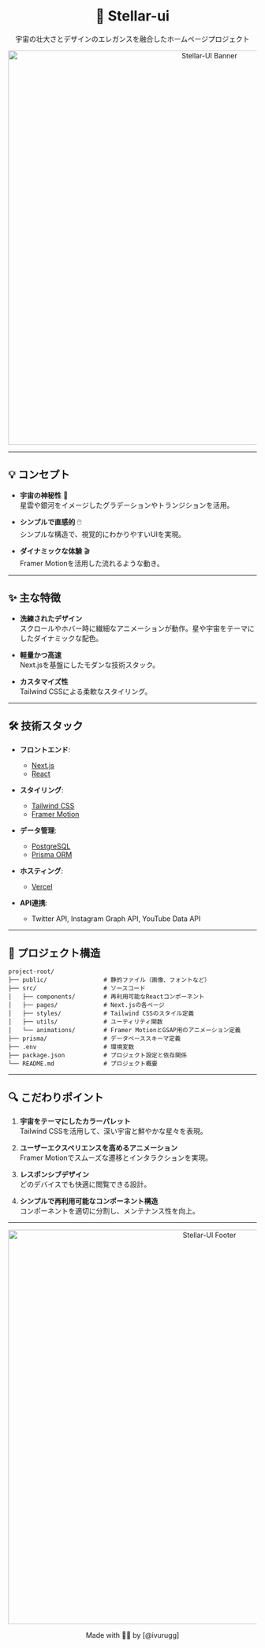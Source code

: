 
<!-- HEADER -->
<div align="center">
  <h1>🌌 Stellar-ui</h1>
  <p>
    宇宙の壮大さとデザインのエレガンスを融合したホームページプロジェクト
  </p>
  <img src="img/readme/header-image.png" alt="Stellar-UI Banner" width="800">
</div>

---

## 💡 コンセプト

- **宇宙の神秘性** 🌠  
  星雲や銀河をイメージしたグラデーションやトランジションを活用。

- **シンプルで直感的** 🖱️  
  シンプルな構造で、視覚的にわかりやすいUIを実現。

- **ダイナミックな体験** 🎬  
  Framer Motionを活用した流れるような動き。

---

## ✨ 主な特徴 

- **洗練されたデザイン**  
  スクロールやホバー時に繊細なアニメーションが動作。星や宇宙をテーマにしたダイナミックな配色。

- **軽量かつ高速**  
  Next.jsを基盤にしたモダンな技術スタック。

- **カスタマイズ性**  
  Tailwind CSSによる柔軟なスタイリング。

---

## 🛠️ 技術スタック

- **フロントエンド**:  
  - [Next.js](https://nextjs.org/)  
  - [React](https://reactjs.org/)  

- **スタイリング**:  
  - [Tailwind CSS](https://tailwindcss.com/)  
  - [Framer Motion](https://www.framer.com/motion/)  

- **データ管理**:  
  - [PostgreSQL](https://www.postgresql.org/)  
  - [Prisma ORM](https://www.prisma.io/)  

- **ホスティング**:  
  - [Vercel](https://vercel.com/)  

- **API連携**:  
  - Twitter API, Instagram Graph API, YouTube Data API  

---

## 📂 プロジェクト構造

```
project-root/
├── public/                # 静的ファイル（画像、フォントなど）
├── src/                   # ソースコード
│   ├── components/        # 再利用可能なReactコンポーネント
│   ├── pages/             # Next.jsの各ページ
│   ├── styles/            # Tailwind CSSのスタイル定義
│   ├── utils/             # ユーティリティ関数
│   └── animations/        # Framer MotionとGSAP用のアニメーション定義
├── prisma/                # データベーススキーマ定義
├── .env                   # 環境変数
├── package.json           # プロジェクト設定と依存関係
└── README.md              # プロジェクト概要
```

---

## 🔍 こだわりポイント

1. **宇宙をテーマにしたカラーパレット**  
   Tailwind CSSを活用して、深い宇宙と鮮やかな星々を表現。

2. **ユーザーエクスペリエンスを高めるアニメーション**  
   Framer Motionでスムーズな遷移とインタラクションを実現。

3. **レスポンシブデザイン**  
   どのデバイスでも快適に閲覧できる設計。

4. **シンプルで再利用可能なコンポーネント構造**  
   コンポーネントを適切に分割し、メンテナンス性を向上。

---
 
<!-- FOOTER -->
<div align="center">
  <img src="img/readme/footer-image.png" alt="Stellar-UI Footer" width="800">
  <p>Made with 🌟🌟 by [@ivurugg]</p>
</div>
